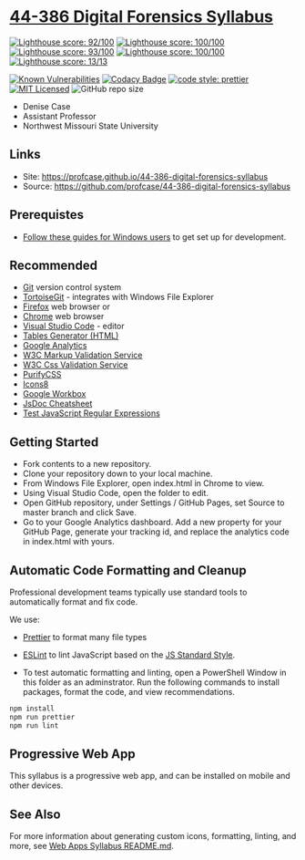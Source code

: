 # [44-386 Digital Forensics Syllabus](https://profcase.github.io/44-386-digital-forensics-syllabus)

[![Lighthouse score: 92/100](https://lighthouse-badge.appspot.com/?score=92&category=Performance)](https://github.com/ebidel/lighthouse-badge)
[![Lighthouse score: 100/100](https://lighthouse-badge.appspot.com/?score=100&compact&category=Accessibility)](https://github.com/ebidel/lighthouse-badge)
[![Lighthouse score: 93/100](https://lighthouse-badge.appspot.com/?score=93&compact&category=Best%20Practices)](https://github.com/ebidel/lighthouse-badge)
[![Lighthouse score: 100/100](https://lighthouse-badge.appspot.com/?score=100&compact&category=SEO)](https://github.com/ebidel/lighthouse-badge)
[![Lighthouse score: 13/13](https://lighthouse-badge.appspot.com/?score=100&compact&category=Progressive%20Web%20App)](https://github.com/ebidel/lighthouse-badge)

[![Known Vulnerabilities](https://snyk.io//test/github/profcase/44-386-digital-forensics-syllabus/badge.svg?targetFile=package.json)](https://snyk.io//test/github/profcase/44-386-digital-forensics-syllabus?targetFile=package.json)
[![Codacy Badge](https://api.codacy.com/project/badge/Grade/1a4e281ec5fd4ebcaccb3b8b2c3fc66d)](https://www.codacy.com/app/profcase/44-386-digital-forensics-syllabus?utm_source=github.com&utm_medium=referral&utm_content=profcase/44-386-digital-forensics-syllabus&utm_campaign=Badge_Grade)
[![code style: prettier](https://img.shields.io/badge/code_style-prettier-ff69b4.svg?style=flat-square)](https://github.com/prettier/prettier)
[![MIT Licensed](https://img.shields.io/badge/license-MIT-blue.svg)](LICENSE)
![GitHub repo size](https://img.shields.io/github/repo-size/profcase/44-386-digital-forensics-syllabus?style=flat)

- Denise Case
- Assistant Professor
- Northwest Missouri State University

## Links

- Site: <https://profcase.github.io/44-386-digital-forensics-syllabus>
- Source: <https://github.com/profcase/44-386-digital-forensics-syllabus>

## Prerequistes

- [Follow these guides for Windows users](https://denisecase.github.io/windows-dev-list/) to get set up for development.

## Recommended

- [Git](https://git-scm.com/download/win) version control system
- [TortoiseGit](https://tortoisegit.org/) - integrates with Windows File Explorer
- [Firefox](https://www.mozilla.org/en-US/firefox/) web browser or
- [Chrome](https://www.google.com/chrome/) web browser
- [Visual Studio Code](https://code.visualstudio.com/) - editor
- [Tables Generator (HTML)](https://www.tablesgenerator.com/html_tables)
- [Google Analytics](https://analytics.google.com/analytics/web/)
- [W3C Markup Validation Service](https://validator.w3.org/)
- [W3C Css Validation Service](https://jigsaw.w3.org/css-validator/validator)
- [PurifyCSS](https://purifycss.online/)
- [Icons8](https://icons8.com)
- [Google Workbox](https://developers.google.com/web/tools/workbox/)
- [JsDoc Cheatsheet](https://devhints.io/jsdoc)
- [Test JavaScript Regular Expressions](https://regexr.com/)

## Getting Started

- Fork contents to a new repository.
- Clone your repository down to your local machine.
- From Windows File Explorer, open index.html in Chrome to view.
- Using Visual Studio Code, open the folder to edit.
- Open GitHub repository, under Settings / GitHub Pages, set Source to master branch and click Save.
- Go to your Google Analytics dashboard. Add a new property for your GitHub Page, generate your tracking id, and replace the analytics code in index.html with yours.

## Automatic Code Formatting and Cleanup

Professional development teams typically use standard tools to automatically format and fix code.

We use:

- [Prettier](https://prettier.io/) to format many file types
- [ESLint](https://eslint.org/) to lint JavaScript based on the [JS Standard Style](https://standardjs.com/).

- To test automatic formatting and linting, open a PowerShell Window in this folder as an adminstrator. Run the following commands to install packages, format the code, and view recommendations.

```PowerShell
npm install
npm run prettier
npm run lint
```

## Progressive Web App

This syllabus is a progressive web app, and can be installed on mobile and other devices.

## See Also

For more information about generating custom icons, formatting, linting, and more, see [Web Apps Syllabus README.md](https://github.com/profcase/44-563-webapps-syllabus).
